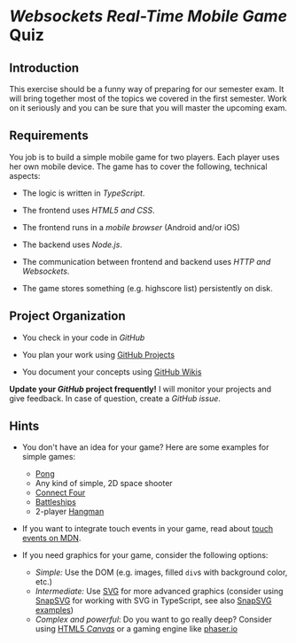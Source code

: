 # *Websockets Real-Time Mobile Game* Quiz


## Introduction

This exercise should be a funny way of preparing for our semester exam. It will bring together most of the topics we covered in the first semester. Work on it seriously and you can be sure that you will master the upcoming exam.


## Requirements

You job is to build a simple mobile game for two players. Each player uses her own mobile device. The game has to cover the following, technical aspects:

* The logic is written in *TypeScript*.

* The frontend uses *HTML5 and CSS*.

* The frontend runs in a *mobile browser* (Android and/or iOS)

* The backend uses *Node.js*.

* The communication between frontend and backend uses *HTTP and Websockets*.

* The game stores something (e.g. highscore list) persistently on disk.


## Project Organization

* You check in your code in *GitHub*

* You plan your work using [GitHub Projects](https://help.github.com/articles/about-project-boards/)

* You document your concepts using [GitHub Wikis](https://help.github.com/articles/about-github-wikis/)

**Update your *GitHub* project frequently!** I will monitor your projects and give feedback. In case of question, create a *GitHub issue*.


## Hints

* You don't have an idea for your game? Here are some examples for simple games:
  * [Pong](https://en.wikipedia.org/wiki/Pong)
  * Any kind of simple, 2D space shooter
  * [Connect Four](https://en.wikipedia.org/wiki/Connect_Four)
  * [Battleships](https://en.wikipedia.org/wiki/Battleship_(game))
  * 2-player [Hangman](https://en.wikipedia.org/wiki/Hangman_(game))

* If you want to integrate touch events in your game, read about [touch events on MDN](https://developer.mozilla.org/en-US/docs/Web/API/Touch_events).

* If you need graphics for your game, consider the following options:
  * *Simple:* Use the DOM (e.g. images, filled `div`s with background color, etc.)
  * *Intermediate:* Use [SVG](https://developer.mozilla.org/en-US/docs/Web/SVG) for more advanced graphics (consider using [SnapSVG](http://snapsvg.io/) for working with SVG in TypeScript, see also [SnapSVG examples](http://svg.dabbles.info/))
  * *Complex and powerful*: Do you want to go really deep? Consider using [HTML5 *Canvas*](https://developer.mozilla.org/en-US/docs/Web/API/Canvas_API) or a gaming engine like [phaser.io](http://phaser.io/)
